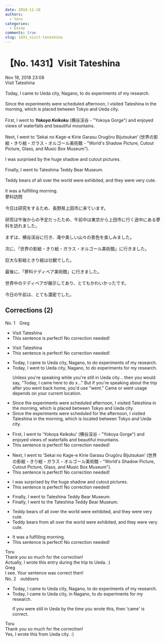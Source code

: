 ```yaml
---
date: 2018-11-18
authors:
  - toru
categories:
  - Essay
comments: true
slug: 1431_visit-tateshina
---
```


# 【No. 1431】Visit Tateshina
<div class="date">Nov 18, 2018 23:08</div>
<div id="post"><div id="body_show_ori">
Visit Tateshina<br/><br/>Today, I came to Ueda city, Nagano, to do experiments of my research.<br/><br/>Since the experiments were scheduled afternoon, I visited Tateshina in the morning, which is placed between Tokyo and Ueda city.<br/><br/>First, I went to <strong><em>Yokoya Keikoku</em></strong> (横谷渓谷 - "Yokoya Gorge") and enjoyed views of waterfalls and beautiful mountains.<br/><br/>Next, I went to ’Sekai no Kage-e Kirie Garasu Orugōru Bijutsukan’ (世界の影絵・きり絵・ガラス・オルゴール美術館 - "World's Shadow Picture, Cutout Picture, Glass, and Music Box Museum").<br/><br/>I was surprised by the huge shadow and cutout pictures.<br/><br/>Finally, I went to Tateshina Teddy Bear Museum.<br/> <br/>Teddy bears of all over the world were exhibited, and they were very cute.<br/><br/>It was a fulfilling morning.
</div></div>

<!-- more -->

<div id="post_ja"><div id="body_show_mo">
蓼科訪問<br/><br/>今日は研究をするため、長野県上田市に来ています。<br/><br/>研究は午後からの予定だったため、午前中は東京から上田市に行く途中にある蓼科を訪れました。<br/><br/>まずは、横谷渓谷に行き、滝や美しい山々の景色を楽しみました。<br/><br/>次に、「世界の影絵・きり絵・ガラス・オルゴール美術館」に行きました。<br/><br/>巨大な影絵ときり絵は壮観でした。<br/><br/>最後に、「蓼科テディベア美術館」に行きました。<br/><br/>世界中のテディベアが展示してあり、とてもかわいかったです。<br/><br/>今日の午前は、とても濃密でした。
</div></div>

## Corrections (2)
<div id="block"><div class="first_name"> No. 1　<span class="just_name">Greg</span></div><div id="block2">
<ul class="correction_field">
<li class="incorrect">Visit Tateshina</li>
<li class="corrected perfect">This sentence is perfect! No correction needed!</li>
</ul>
<ul class="correction_field">
<li class="incorrect">Visit Tateshina</li>
<li class="corrected perfect">This sentence is perfect! No correction needed!</li>
</ul>
<ul class="correction_field">
<li class="incorrect">Today, I came to Ueda city, Nagano, to do experiments of my research.</li>
<li class="corrected correct">
Today, I <span class="f_blue">went</span> to Ueda city, Nagano, to do experiments <span class="f_red">for</span> my research.
<p class="correction_comment">Unless you're speaking while you're still in Ueda city... then you would say, "Today, I came here to do x..."  But if you're speaking about the trip after you went back home, you'd use "went."  Came or went usage depends on your current location.</p>
</li>
</ul>
<ul class="correction_field">
<li class="incorrect">Since the experiments were scheduled afternoon, I visited Tateshina in the morning, which is placed between Tokyo and Ueda city.</li>
<li class="corrected correct">
Since the experiments were scheduled <span class="f_red">for the</span> afternoon, I visited Tateshina in the morning, which is <span class="f_red">located</span> between Tokyo and Ueda city.
</li>
</ul>
<ul class="correction_field">
<li class="incorrect">First, I went to 'Yokoya Keikoku' (横谷渓谷 - "Yokoya Gorge") and enjoyed views of waterfalls and beautiful mountains.</li>
<li class="corrected perfect">This sentence is perfect! No correction needed!</li>
</ul>
<ul class="correction_field">
<li class="incorrect">Next, I went to ’Sekai no Kage-e Kirie Garasu Orugōru Bijutsukan’ (世界の影絵・きり絵・ガラス・オルゴール美術館 - "World's Shadow Picture, Cutout Picture, Glass, and Music Box Museum").</li>
<li class="corrected perfect">This sentence is perfect! No correction needed!</li>
</ul>
<ul class="correction_field">
<li class="incorrect">I was surprised by the huge shadow and cutout pictures.</li>
<li class="corrected perfect">This sentence is perfect! No correction needed!</li>
</ul>
<ul class="correction_field">
<li class="incorrect">Finally, I went to Tateshina Teddy Bear Museum.</li>
<li class="corrected correct">
Finally, I went to <span class="f_blue">the</span> Tateshina Teddy Bear Museum.
</li>
</ul>
<ul class="correction_field">
<li class="incorrect">Teddy bears of all over the world were exhibited, and they were very cute.</li>
<li class="corrected correct">
Teddy bears <span class="f_red">from</span> all over the world were exhibited, and they were very cute.
</li>
</ul>
<ul class="correction_field">
<li class="incorrect">It was a fulfilling morning.</li>
<li class="corrected perfect">This sentence is perfect! No correction needed!</li>
</ul>
</div><div class="name"><span class="just_name">Toru</span><br>
Thank you so much for the correction!<br/>Actually, I wrote this entry during the trip to Ueda. :)
</div>
<div class="name"><span class="just_name">Greg</span><br>
I see.  Your sentence was correct then!
</div>
</div>
<div id="block"><div class="first_name"> No. 2　<span class="just_name">outdoors</span></div><div id="block2">
<ul class="correction_field">
<li class="incorrect">Today, I came to Ueda city, Nagano, to do experiments of my research.</li>
<li class="corrected correct">
Today, I came to Ueda city, <span class="f_blue">in </span>Nagano, to do experiments <span class="f_blue">for</span> my research.
<p class="correction_comment">if you were still in Ueda by the time you wrote this, then 'came' is correct.</p>
</li>
</ul>
</div><div class="name"><span class="just_name">Toru</span><br>
Thank you so much for the correction!<br/>Yes, I wrote this from Ueda city. :)
</div>
</div>
